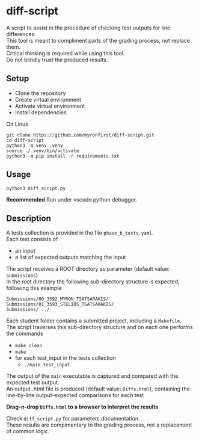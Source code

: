 # diff-script

A script to assist in the procedure of checking test outputs for line differences.  
This tool is meant to compliment parts of the grading process, not replace them.  
Critical thinking is required while using this tool.  
Do not blindly trust the produced results.  

## Setup

- Clone the repository
- Create virtual environment
- Activate virtual environment
- Install dependencies

On Linux

```
git clone https://github.com/myronfirst/diff-script.git
cd diff-script
python3 -m venv .venv
source ./.venv/bin/activate
python3 -m pip install -r requirements.txt
```

## Usage
```
python3 diff_script.py
```
**Recommended** Run under vscode python debugger.  

## Description
A tests collection is provided in the file `phase_b_tests.yaml`.  
Each test consists of
- an input
- a list of expected outputs matching the input

The script receives a ROOT directory as parameter (default value: `Submissions`)  
In the root directory the following sub-directory structure is expected, following this example
```
Submissions/00_3592_MYRON_TSATSARAKIS/
Submissions/01_3593_STELIOS_TSATSARAKIS/
Submissions/.../
```
Each student folder contains a submitted project, including a `Makefile`.  
The script traverses this sub-directory structure and on each one performs the commands
- `make clean`
- `make`
- for each test_input in the tests collection
  - `./main test_input`

The output of the `main` executable is captured and compared with the expected test output.  
An output .html file is produced (default value: `Diffs.html`), containing the line-by-line output-expected comparisons for each test  

**Drag-n-drop `Diffs.html` to a browser to interpret the results**  

Check `diff_script.py` for parameters documentation.  
These results are compimentary to the grading process, not a replacement of common logic.
